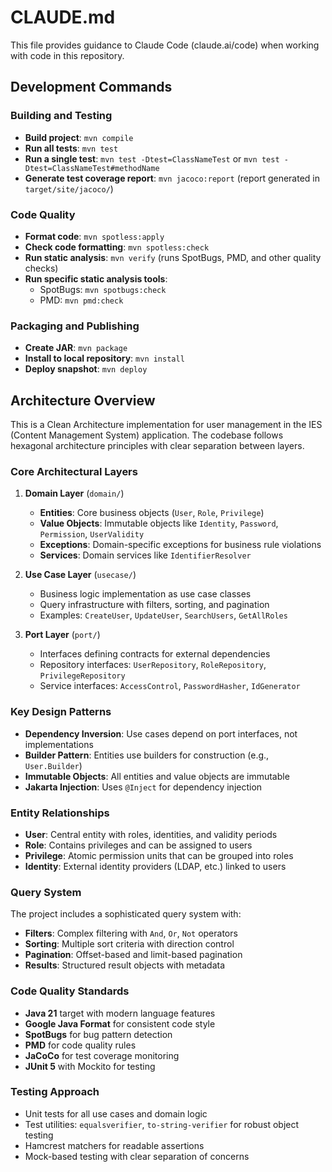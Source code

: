 # CLAUDE.md

This file provides guidance to Claude Code (claude.ai/code) when working with code in this repository.

## Development Commands

### Building and Testing
- **Build project**: `mvn compile`
- **Run all tests**: `mvn test`
- **Run a single test**: `mvn test -Dtest=ClassNameTest` or `mvn test -Dtest=ClassNameTest#methodName`
- **Generate test coverage report**: `mvn jacoco:report` (report generated in `target/site/jacoco/`)

### Code Quality
- **Format code**: `mvn spotless:apply`
- **Check code formatting**: `mvn spotless:check`
- **Run static analysis**: `mvn verify` (runs SpotBugs, PMD, and other quality checks)
- **Run specific static analysis tools**:
  - SpotBugs: `mvn spotbugs:check`
  - PMD: `mvn pmd:check`

### Packaging and Publishing
- **Create JAR**: `mvn package`
- **Install to local repository**: `mvn install`
- **Deploy snapshot**: `mvn deploy`

## Architecture Overview

This is a Clean Architecture implementation for user management in the IES (Content Management System) application. The codebase follows hexagonal architecture principles with clear separation between layers.

### Core Architectural Layers

1. **Domain Layer** (`domain/`)
   - **Entities**: Core business objects (`User`, `Role`, `Privilege`)
   - **Value Objects**: Immutable objects like `Identity`, `Password`, `Permission`, `UserValidity`
   - **Exceptions**: Domain-specific exceptions for business rule violations
   - **Services**: Domain services like `IdentifierResolver`

2. **Use Case Layer** (`usecase/`)
   - Business logic implementation as use case classes
   - Query infrastructure with filters, sorting, and pagination
   - Examples: `CreateUser`, `UpdateUser`, `SearchUsers`, `GetAllRoles`

3. **Port Layer** (`port/`)
   - Interfaces defining contracts for external dependencies
   - Repository interfaces: `UserRepository`, `RoleRepository`, `PrivilegeRepository`
   - Service interfaces: `AccessControl`, `PasswordHasher`, `IdGenerator`

### Key Design Patterns

- **Dependency Inversion**: Use cases depend on port interfaces, not implementations
- **Builder Pattern**: Entities use builders for construction (e.g., `User.Builder`)
- **Immutable Objects**: All entities and value objects are immutable
- **Jakarta Injection**: Uses `@Inject` for dependency injection

### Entity Relationships

- **User**: Central entity with roles, identities, and validity periods
- **Role**: Contains privileges and can be assigned to users
- **Privilege**: Atomic permission units that can be grouped into roles
- **Identity**: External identity providers (LDAP, etc.) linked to users

### Query System

The project includes a sophisticated query system with:
- **Filters**: Complex filtering with `And`, `Or`, `Not` operators
- **Sorting**: Multiple sort criteria with direction control
- **Pagination**: Offset-based and limit-based pagination
- **Results**: Structured result objects with metadata

### Code Quality Standards

- **Java 21** target with modern language features
- **Google Java Format** for consistent code style
- **SpotBugs** for bug pattern detection
- **PMD** for code quality rules
- **JaCoCo** for test coverage monitoring
- **JUnit 5** with Mockito for testing

### Testing Approach

- Unit tests for all use cases and domain logic
- Test utilities: `equalsverifier`, `to-string-verifier` for robust object testing
- Hamcrest matchers for readable assertions
- Mock-based testing with clear separation of concerns